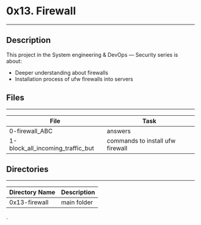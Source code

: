 # 0x13. Firewall

---
## Description

This project in the System engineering & DevOps ― Security series is about:
* Deeper understanding about firewalls
* Installation process of ufw firewalls into servers

## Files
---
File|Task
---|---
0-firewall_ABC | answers
1-block_all_incoming_traffic_but | commands to install ufw firewall

## Directories
---
Directory Name | Description
---|---
0x13-firewall | main folder


.
